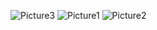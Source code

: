 ![Picture3](https://user-images.githubusercontent.com/112021619/206053588-5634f68e-1f59-408e-81c1-e17f9a46edb9.jpg)
![Picture1](https://user-images.githubusercontent.com/112021619/206053515-4f243d87-5465-40bf-983f-9d4b98359aea.jpg)
![Picture2](https://user-images.githubusercontent.com/112021619/206053516-f5434a9f-19d3-49e5-815c-4fc65f776251.jpg)
